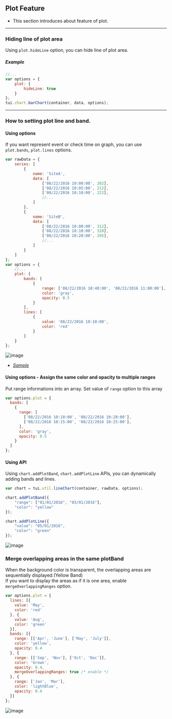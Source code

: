 ## Plot Feature
* This section introduces about feature of plot.

***

### Hiding line of plot area

Using `plot.hideLine` option, you can hide line of plot area.

##### Example

```javascript
//...
var options = {
    plot: {
        hideLine: true
    }
};
tui.chart.barChart(container, data, options);
```
***

### How to setting plot line and band.

#### Using options
If you want represent event or check time on graph, you can use `plot.bands`, `plot.lines` options.

```javascript
var rawData = {
    series: [
        {
            name: 'SiteA',
            data: [
                ['08/22/2016 10:00:00', 202],
                ['08/22/2016 10:05:00', 212],
                ['08/22/2016 10:10:00', 222],
                //...
            ]
        },
        {
            name: 'SiteB',
            data: [
                ['08/22/2016 10:00:00', 312],
                ['08/22/2016 10:10:00', 320],
                ['08/22/2016 10:20:00', 295],
                //...
            ]
        }
    ]
};
var options = {
    //...
    plot: {
        bands: [
            {
                range: ['08/22/2016 10:40:00', '08/22/2016 11:00:00'],
                color: 'gray',
                opacity: 0.5
            }
        ],
        lines: [
            {
                value: '08/22/2016 10:10:00',
                color: 'red'
            }
        ]
    }
};
```

![image](https://user-images.githubusercontent.com/35218826/36886584-8a6df2e6-1e30-11e8-9028-0084bebb7a72.png)

* _[Sample](https://nhn.github.io/tui.chart/latest/tutorial-example03-03-line-chart-coordinate-data)_

#### Using options - Assign the same color and opacity to multiple ranges
Put range informations into an array.
Set value of `range` option to this array
```javascript
var options.plot = {
  bands: [
    {
      range: [
        ['08/22/2016 10:10:00', '08/22/2016 10:20:00'],
        ['08/22/2016 10:15:00', '08/22/2016 10:25:00'],
      ],
      color: 'gray',
      opacity: 0.5
    }
  ]
};
```

#### Using API
Using `chart.addPlotBand`, `chart.addPlotLine` APIs, you can dynamically adding bands and lines.

```javascript
var chart = tui.util.lineChart(container, rawData, options);

chart.addPlotBand({
    "range": ["01/01/2016", "03/01/2016"],
    "color": "yellow"
});

chart.addPlotLine({
    "value": "05/01/2016",
    "color": "green"
});
```

![image](https://user-images.githubusercontent.com/35218826/36886690-f0dc2a8e-1e30-11e8-810e-42933888f925.png)

### Merge overlapping areas in the same plotBand
When the background color is transparent, the overlapping areas are sequentially displayed.(Yellow Band)  
If you want to display the areas as if it is one area, enable `mergeOverlappingRanges` option.
```javascript
var options.plot = {
  lines: [{
    value: 'May',
    color: 'red'
  }, {
    value: 'Aug',
    color: 'green'
  }],
  bands: [{
    range: [['Apr', 'June'], ['May', 'July']],
    color: 'yellow',
    opacity: 0.4
  }, {
    range: [['Sep', 'Nov'], ['Oct', 'Dec']],
    color: 'brown',
    opacity: 0.4,
    mergeOverlappingRanges: true /* enable */
  }, {
    range: ['Jan', 'Mar'],
    color: 'lightBlue',
    opacity: 0.4
  }]
};
```

![image](https://user-images.githubusercontent.com/35218826/36886927-0cbe8c1e-1e32-11e8-9d04-bc7f9fd0e4bb.png)
